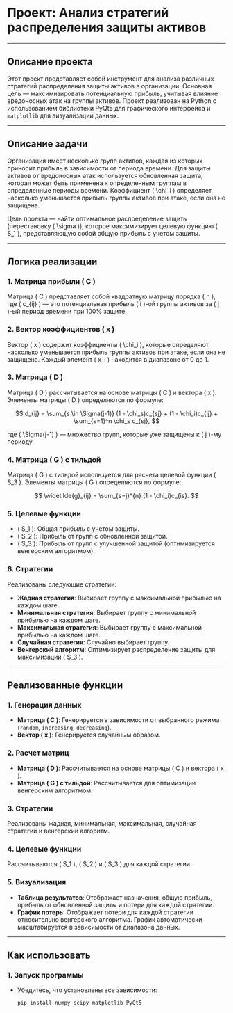 # Проект: Анализ стратегий распределения защиты активов

---

## Описание проекта

Этот проект представляет собой инструмент для анализа различных стратегий распределения защиты активов в организации. Основная цель — максимизировать потенциальную прибыль, учитывая влияние вредоносных атак на группы активов. Проект реализован на Python с использованием библиотеки PyQt5 для графического интерфейса и `matplotlib` для визуализации данных.

---

## Описание задачи

Организация имеет несколько групп активов, каждая из которых приносит прибыль в зависимости от периода времени. Для защиты активов от вредоносных атак используется обновленная защита, которая может быть применена к определенным группам в определенные периоды времени. Коэффициент \( \chi_i \) определяет, насколько уменьшается прибыль группы активов при атаке, если она не защищена.

Цель проекта — найти оптимальное распределение защиты (перестановку \( \sigma \)), которое максимизирует целевую функцию \( S_1 \), представляющую собой общую прибыль с учетом защиты.

---

## Логика реализации

### 1. Матрица прибыли \( C \)

Матрица \( C \) представляет собой квадратную матрицу порядка \( n \), где \( c_{ij} \) — это потенциальная прибыль \( i \)-ой группы активов за \( j \)-ый период времени при 100\% защите.

### 2. Вектор коэффициентов \( x \)

Вектор \( x \) содержит коэффициенты \( \chi_i \), которые определяют, насколько уменьшается прибыль группы активов при атаке, если она не защищена. Каждый элемент \( x_i \) находится в диапазоне от 0 до 1.

### 3. Матрица \( D \)

Матрица \( D \) рассчитывается на основе матрицы \( C \) и вектора \( x \). Элементы матрицы \( D \) определяются по формуле:

$$
d_{ij} = \sum_{s \in \Sigma(j-1)} (1 - \chi_s)c_{sj} + (1 - \chi_i)c_{ij} + \sum_{s=1}^n \chi_s c_{sj},
$$

где \( \Sigma(j-1) \) — множество групп, которые уже защищены к \( j \)-му периоду.

### 4. Матрица \( G \) с тильдой

Матрица \( G \) с тильдой используется для расчета целевой функции \( S_3 \). Элементы матрицы \( G \) определяются по формуле:

$$
\widetilde{g}_{ij} = \sum_{s=j}^{n} (1 - \chi_i)c_{is}.
$$

### 5. Целевые функции

- \( S_1 \): Общая прибыль с учетом защиты.
- \( S_2 \): Прибыль от групп с обновленной защитой.
- \( S_3 \): Прибыль от групп с улучшенной защитой (оптимизируется венгерским алгоритмом).

### 6. Стратегии

Реализованы следующие стратегии:
- **Жадная стратегия**: Выбирает группу с максимальной прибылью на каждом шаге.
- **Минимальная стратегия**: Выбирает группу с минимальной прибылью на каждом шаге.
- **Максимальная стратегия**: Выбирает группу с максимальной прибылью на каждом шаге.
- **Случайная стратегия**: Случайно выбирает группу.
- **Венгерский алгоритм**: Оптимизирует распределение защиты для максимизации \( S_3 \).

---

## Реализованные функции

### 1. Генерация данных
- **Матрица \( C \)**: Генерируется в зависимости от выбранного режима (`random`, `increasing`, `decreasing`).
- **Вектор \( x \)**: Генерируется случайным образом.

### 2. Расчет матриц
- **Матрица \( D \)**: Рассчитывается на основе матрицы \( C \) и вектора \( x \).
- **Матрица \( G \) с тильдой**: Рассчитывается для оптимизации венгерским алгоритмом.

### 3. Стратегии
Реализованы жадная, минимальная, максимальная, случайная стратегии и венгерский алгоритм.

### 4. Целевые функции
Рассчитываются \( S_1 \), \( S_2 \) и \( S_3 \) для каждой стратегии.

### 5. Визуализация
- **Таблица результатов**: Отображает назначения, общую прибыль, прибыль от обновленной защиты и потери для каждой стратегии.
- **График потерь**: Отображает потери для каждой стратегии относительно венгерского алгоритма. График автоматически масштабируется в зависимости от диапазона данных.

---

## Как использовать

### 1. Запуск программы
- Убедитесь, что установлены все зависимости:
  ```bash
  pip install numpy scipy matplotlib PyQt5
